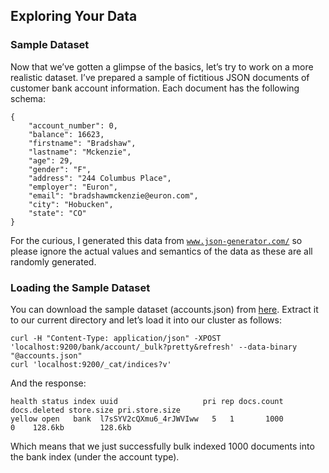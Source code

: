 ## Exploring Your Data

### Sample Dataset

Now that we’ve gotten a glimpse of the basics, let’s try to work on a more realistic dataset. I’ve prepared a sample of fictitious JSON documents of customer bank account information. Each document has the following schema:
    
    
    {
        "account_number": 0,
        "balance": 16623,
        "firstname": "Bradshaw",
        "lastname": "Mckenzie",
        "age": 29,
        "gender": "F",
        "address": "244 Columbus Place",
        "employer": "Euron",
        "email": "bradshawmckenzie@euron.com",
        "city": "Hobucken",
        "state": "CO"
    }

For the curious, I generated this data from [`www.json-generator.com/`](http://www.json-generator.com/) so please ignore the actual values and semantics of the data as these are all randomly generated.

### Loading the Sample Dataset

You can download the sample dataset (accounts.json) from [here](https://github.com/elastic/elasticsearch/blob/master/docs/src/test/resources/accounts.json?raw=true). Extract it to our current directory and let’s load it into our cluster as follows:
    
    
    curl -H "Content-Type: application/json" -XPOST 'localhost:9200/bank/account/_bulk?pretty&refresh' --data-binary "@accounts.json"
    curl 'localhost:9200/_cat/indices?v'

And the response:
    
    
    health status index uuid                   pri rep docs.count docs.deleted store.size pri.store.size
    yellow open   bank  l7sSYV2cQXmu6_4rJWVIww   5   1       1000            0    128.6kb        128.6kb

Which means that we just successfully bulk indexed 1000 documents into the bank index (under the account type).
